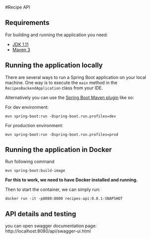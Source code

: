 #Recipe API

## Requirements

For building and running the application you need:

- [JDK 1.11](https://www.oracle.com/java/technologies/downloads/#java11)
- [Maven 3](https://maven.apache.org)

## Running the application locally

There are several ways to run a Spring Boot application on your local machine. One way is to execute the `main` method in the `RecipesBackendApplication` class from your IDE.

Alternatively you can use the [Spring Boot Maven plugin](https://docs.spring.io/spring-boot/docs/current/reference/html/build-tool-plugins-maven-plugin.html) like so:

For dev environment:

```shell
mvn spring-boot:run -Dspring-boot.run.profiles=dev
```

For production environment:

```shell
mvn spring-boot:run -Dspring-boot.run.profiles=prod
```

## Running the application in Docker

Run following command

```shell
mvn spring-boot:build-image
```

**For this to work, we need to have Docker installed and running.**

Then to start the container, we can simply run:

```shell
docker run -it -p8080:8080 recipes-api:0.0.1-SNAPSHOT
```

## API details and testing 

you can open swagger documentation page:
http://localhost:8080/api/swagger-ui.html

